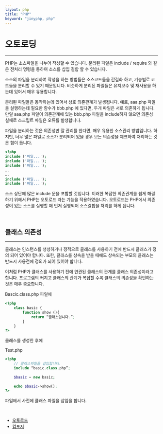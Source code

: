 ```yaml
---
layout: php
title: "PHP"
keyword: "jinyphp, php"
---
```


# 오토로딩
---
PHP는 소스파일을 나누어 작성할 수 있습니다. 분리된 파일은 include / require 와 같은 전처리 명령을 통하여 소스를 삽입 결합 할 수 있습니다.  

소스의 파일을 분리하여 작성을 하는 방법들은 소스코드들을 간결화 하고, 기능별로 코드들을 분리할 수 있기 때문입니다. 비슷하게 분리된 파일들은 유지보수 및 재사용을 하는데 있어서 매우 유용합니다.  

분리된 파일들은 동작하는데 있어서 상호 의존관계가 발생됩니다. 예로, aaa.php 파일을 실행하는데 필요한 함수가 bbb.php 에 있다면, 두개 파일은 서로 의존하게 됩니다. 만일 aaa.php 파일이 의존관계에 있는 bbb.php 파일을 include하지 않으면 의존성 실패로 스크립트 파일은 오류를 발생합니다.  

파일을 분리하는 것은 의존성만 잘 관리를 한다면, 매우 유용한 소스관리 방법입니다. 하지만, 너무 많은 파일로 소스가 분리되어 있을 경우 모든 의존성을 체크하여 처리하는 것은 힘이 듭니다.  

```php
<?php
include ('파일...');
include ('파일...');
include ('파일...');
….
….
include ('파일...');
include ('파일...');
```

소스 상단에 많은 include 문을 포함할 것입니다. 이러한 복잡한 의존관계를 쉽게 해결하기 위해서 PHP는 오토로드 라는 기능을 적용하였습니다. 오토로드는 PHP에서 의존성이 있는 소스를 실행할 때 먼저 실행되어 소스결합을 처리를 하게 됩니다.  

<br>

## 클래스 의존성
---

클래스는 인스턴스를 생성하거나 정적으로 클래스를 사용하기 전에 반드시 클래스가 정의 되어 있어야 합니다. 또한, 클래스를 상속을 받을 때에도 상속되는 부모의 클래스는 반드시 사용전에 정의가 되어 있어야 합니다.  

이처럼 PHP가 클래스를 사용하기 전에 연관된 클래스의 관계를 클래스 의존성이라고 합니다. 프로그램의 커지고 클래스의 관계가 복잡할 수록 클래스의 의존성을 확인하는 것은 매우 중요합니다.  

Bascic.class.php 파일에
```php
<?php
	class basic {
		function show (){
			return “클래스입니다.”;
		}
	}
?>
```

클래스를 생성한 후에

Test.php
```php
<?php
	// 클래스파일을 삽입합니다.
	include “basic.class.php”;
	
	$basic = new basic;
	
	echo $basic->show();
?>
```
파일에서 사전에 클래스 파일을 삽입을 합니다.

<br>


* [오토로드](autoload)
* [컴포저](composer)